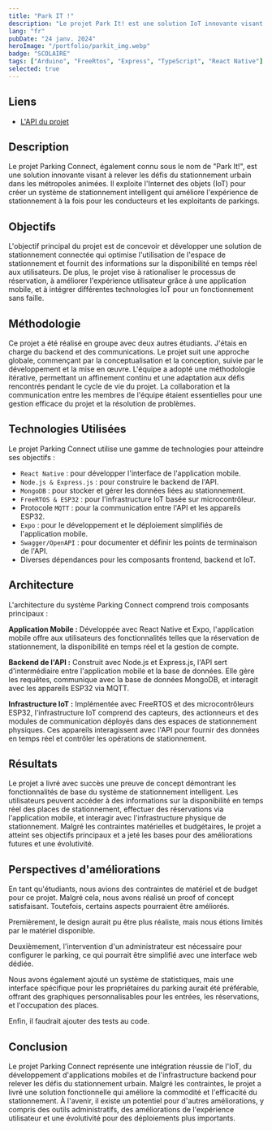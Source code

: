 ```yaml
---
title: "Park IT !"
description: "Le projet Park It! est une solution IoT innovante visant à simplifier le stationnement. Avec des capteurs intelligents et une application conviviale, il offre une expérience de stationnement optimisée."
lang: "fr"
pubDate: "24 janv. 2024"
heroImage: "/portfolio/parkit_img.webp"
badge: "SCOLAIRE"
tags: ["Arduino", "FreeRtos", "Express", "TypeScript", "React Native"]
selected: true
---
```

## **Liens**
* [L'API du projet](https://github.com/IssamSisbane/parkit-api)


## **Description**

Le projet Parking Connect, également connu sous le nom de "Park It!", est une solution innovante visant à relever les défis du stationnement urbain dans les métropoles animées. Il exploite l'Internet des objets (IoT) pour créer un système de stationnement intelligent qui améliore l'expérience de stationnement à la fois pour les conducteurs et les exploitants de parkings.

## **Objectifs**

L'objectif principal du projet est de concevoir et développer une solution de stationnement connectée qui optimise l'utilisation de l'espace de stationnement et fournit des informations sur la disponibilité en temps réel aux utilisateurs. De plus, le projet vise à rationaliser le processus de réservation, à améliorer l'expérience utilisateur grâce à une application mobile, et à intégrer différentes technologies IoT pour un fonctionnement sans faille.

## **Méthodologie**

Ce projet a été réalisé en groupe avec deux autres étudiants. J'étais en charge du backend et des communications. Le projet suit une approche globale, commençant par la conceptualisation et la conception, suivie par le développement et la mise en œuvre. L'équipe a adopté une méthodologie itérative, permettant un affinement continu et une adaptation aux défis rencontrés pendant le cycle de vie du projet. La collaboration et la communication entre les membres de l'équipe étaient essentielles pour une gestion efficace du projet et la résolution de problèmes.

## **Technologies Utilisées**

Le projet Parking Connect utilise une gamme de technologies pour atteindre ses objectifs :

* `React Native` : pour développer l'interface de l'application mobile.
* `Node.js & Express.js` : pour construire le backend de l'API.
* `MongoDB` : pour stocker et gérer les données liées au stationnement.
* `FreeRTOS & ESP32` : pour l'infrastructure IoT basée sur microcontrôleur.
* Protocole `MQTT` : pour la communication entre l'API et les appareils ESP32.
* `Expo` : pour le développement et le déploiement simplifiés de l'application mobile.
* `Swagger/OpenAPI` : pour documenter et définir les points de terminaison de l'API.
* Diverses dépendances pour les composants frontend, backend et IoT.

## **Architecture**

L'architecture du système Parking Connect comprend trois composants principaux :

**Application Mobile :** Développée avec React Native et Expo, l'application mobile offre aux utilisateurs des fonctionnalités telles que la réservation de stationnement, la disponibilité en temps réel et la gestion de compte.

**Backend de l'API :** Construit avec Node.js et Express.js, l'API sert d'intermédiaire entre l'application mobile et la base de données. Elle gère les requêtes, communique avec la base de données MongoDB, et interagit avec les appareils ESP32 via MQTT.

**Infrastructure IoT :** Implémentée avec FreeRTOS et des microcontrôleurs ESP32, l'infrastructure IoT comprend des capteurs, des actionneurs et des modules de communication déployés dans des espaces de stationnement physiques. Ces appareils interagissent avec l'API pour fournir des données en temps réel et contrôler les opérations de stationnement.

## **Résultats**

Le projet a livré avec succès une preuve de concept démontrant les fonctionnalités de base du système de stationnement intelligent. Les utilisateurs peuvent accéder à des informations sur la disponibilité en temps réel des places de stationnement, effectuer des réservations via l'application mobile, et interagir avec l'infrastructure physique de stationnement. Malgré les contraintes matérielles et budgétaires, le projet a atteint ses objectifs principaux et a jeté les bases pour des améliorations futures et une évolutivité.

## **Perspectives d'améliorations**

En tant qu'étudiants, nous avions des contraintes de matériel et de budget pour ce projet. Malgré cela, nous avons réalisé un proof of concept satisfaisant. Toutefois, certains aspects pourraient être améliorés.

Premièrement, le design aurait pu être plus réaliste, mais nous étions limités par le matériel disponible.

Deuxièmement, l'intervention d'un administrateur est nécessaire pour configurer le parking, ce qui pourrait être simplifié avec une interface web dédiée.

Nous avons également ajouté un système de statistiques, mais une interface spécifique pour les propriétaires du parking aurait été préférable, offrant des graphiques personnalisables pour les entrées, les réservations, et l'occupation des places.

Enfin, il faudrait ajouter des tests au code.


## **Conclusion**

Le projet Parking Connect représente une intégration réussie de l'IoT, du développement d'applications mobiles et de l'infrastructure backend pour relever les défis du stationnement urbain. Malgré les contraintes, le projet a livré une solution fonctionnelle qui améliore la commodité et l'efficacité du stationnement. À l'avenir, il existe un potentiel pour d'autres améliorations, y compris des outils administratifs, des améliorations de l'expérience utilisateur et une évolutivité pour des déploiements plus importants.
